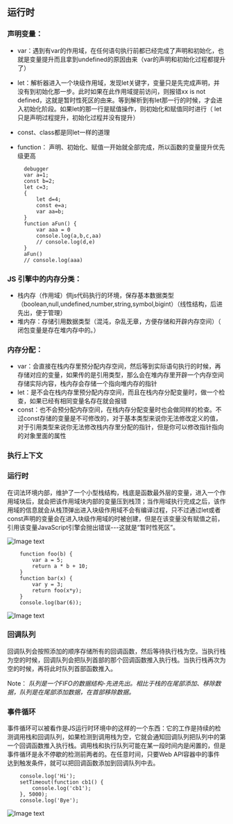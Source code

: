 
## 运行时

### 声明变量：
+ var：遇到有var的作用域，在任何语句执行前都已经完成了声明和初始化，也就是变量提升而且拿到undefined的原因由来（var的声明和初始化过程都提升了）
+ let：解析器进入一个块级作用域，发现let关键字，变量只是先完成声明，并没有到初始化那一步。此时如果在此作用域提前访问，则报错xx is not defined，这就是暂时性死区的由来。等到解析到有let那一行的时候，才会进入初始化阶段。如果let的那一行是赋值操作，则初始化和赋值同时进行（ let只是声明过程提升，初始化过程并没有提升）
+ const、class都是同let一样的道理
+ function： 声明、初始化、赋值一开始就全部完成，所以函数的变量提升优先级更高

        debugger
        var a=1;
        const b=2;
        let c=3;
        {
            let d=4;
            const e=a;
            var aa=b;
        }
        function aFun() {
            var aaa = 0
            console.log(a,b,c,aa)
            // console.log(d,e)
        }
        aFun()
        // console.log(aaa)
### JS 引擎中的内存分类：
+ 栈内存（作用域）供js代码执行的环境，保存基本数据类型（boolean,null,undefined,number,string,symbol,bigint）（线性结构，后进先出，便于管理）
+ 堆内存：存储引用数据类型（混沌，杂乱无章，方便存储和开辟内存空间）（ 闭包变量是存在堆内存中的。）

### 内存分配：
+ var：会直接在栈内存里预分配内存空间，然后等到实际语句执行的时候，再存储对应的变量，如果传的是引用类型，那么会在堆内存里开辟一个内存空间存储实际内容，栈内存会存储一个指向堆内存的指针
+ let：是不会在栈内存里预分配内存空间，而且在栈内存分配变量时，做一个检查，如果已经有相同变量名存在就会报错
+ const：也不会预分配内存空间，在栈内存分配变量时也会做同样的检查。不过const存储的变量是不可修改的，对于基本类型来说你无法修改定义的值，对于引用类型来说你无法修改栈内存里分配的指针，但是你可以修改指针指向的对象里面的属性

### 执行上下文

### 运行时
 在词法环境内部，维护了一个小型栈结构，栈底是函数最外层的变量，进入一个作用域块后，就会把该作用域块内部的变量压到栈顶；当作用域执行完成之后，该作用域的信息就会从栈顶弹出进入块级作用域不会有编译过程，只不过通过let或者const声明的变量会在进入块级作用域的时被创建，但是在该变量没有赋值之前，引用该变量JavaScript引擎会抛出错误---这就是“暂时性死区”。

![Image text](https://user-gold-cdn.xitu.io/2019/3/17/1698ac2c8ca10784?imageslim)

        function foo(b) {
            var a = 5;
            return a * b + 10;
        }
        function bar(x) {
            var y = 3;
            return foo(x*y);
        }
        console.log(bar(6));

![Image text](https://image.fundebug.com/2019-0410-03.png)        
### 回调队列
回调队列会按照添加的顺序存储所有的回调函数，然后等待执行栈为空。当执行栈为空的时候，回调队列会把队列首部的那个回调函数推入执行栈。当执行栈再次为空的时候，再将此时队列首部函数推入。

Note： *队列是一个FIFO的数据结构-先进先出。相比于栈的在尾部添加、移除数据，队列是在尾部添加数据，在首部移除数据。*

### 事件循环
事件循环可以被看作是JS运行时环境中的这样的一个东西：它的工作是持续的检测调用栈和回调队列，如果检测到调用栈为空，它就会通知回调队列把队列中的第一个回调函数推入执行栈。调用栈和执行队列可能在某一段时间内是闲置的，但是事件循环是永不停歇的检测前两者的。在任意时间，只要Web API容器中的事件达到触发条件，就可以把回调函数添加到回调队列中去。

        console.log('Hi');
        setTimeout(function cb1() { 
            console.log('cb1');
        }, 5000);
        console.log('Bye');
![Image text](https://pic1.zhimg.com/v2-3baaa2030f404cf2375836958a3b2584_b.webp)